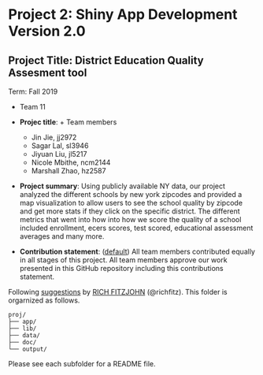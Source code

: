# Project 2: Shiny App Development Version 2.0
## Project Title: District Education Quality Assesment tool
Term: Fall 2019

+ Team 11
+ **Projec title**: + Team members
	+ Jin Jie, jj2972
	+ Sagar Lal, sl3946 
	+ Jiyuan Liu, jl5217
	+ Nicole Mbithe, ncm2144
	+ Marshall Zhao, hz2587

+ **Project summary**: Using publicly available NY data, our project analyzed the different schools by new york zipcodes and provided a map visualization to allow users to see the school quality by zipcode and get more stats if they click on the specific district. The different metrics that went into how into how we score the quality of a school included enrollment, ecers scores, test scored, educational assessment averages and many more. 

+ **Contribution statement**: ([default](doc/a_note_on_contributions.md)) All team members contributed equally in all stages of this project. All team members approve our work presented in this GitHub repository including this contributions statement. 

Following [suggestions](http://nicercode.github.io/blog/2013-04-05-projects/) by [RICH FITZJOHN](http://nicercode.github.io/about/#Team) (@richfitz). This folder is orgarnized as follows.

```
proj/
├── app/
├── lib/
├── data/
├── doc/
└── output/
```

Please see each subfolder for a README file.

